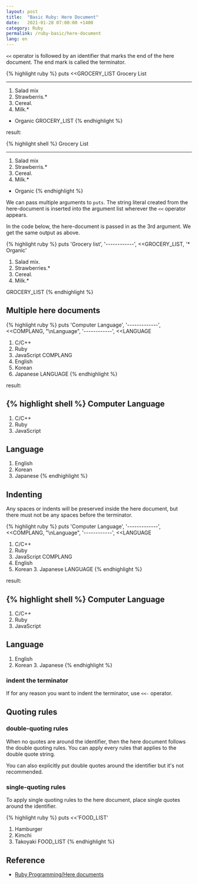 ```yaml
---
layout: post
title:  "Basic Ruby: Here Document"
date:   2021-01-28 07:00:00 +1400
category: Ruby
permalink: /ruby-basic/here-document
lang: en
---
```


`<<` operator is followed by an identifier that marks the end of the here document. The end mark is called the terminator.

{% highlight ruby %}
puts <<GROCERY_LIST
Grocery List
_____________
1. Salad mix
2. Strawberris.*
3. Cereal.
4. Milk.*

* Organic
GROCERY_LIST
{% endhighlight %}

result:

{% highlight shell %}
Grocery List
_____________
1. Salad mix
2. Strawberris.*
3. Cereal.
4. Milk.*

* Organic
{% endhighlight %}

We can pass multiple arguments to `puts`. The string literal created from the here-document is inserted into the argument list wherever the `<<` operator appears.

In the code below, the here-document is passed in as the 3rd argument. We get the same output as above.

{% highlight ruby %}
puts 'Grocery list', '------------', <<GROCERY_LIST, '* Organic'
1. Salad mix.
2. Strawberries.*
3. Cereal.
4. Milk.*

GROCERY_LIST
{% endhighlight %}

## Multiple here documents

{% highlight ruby %}
puts 'Computer Language', '-------------', <<COMPLANG, "\\nLanguage", '------------', <<LANGUAGE
1. C/C++
2. Ruby
3. JavaScript
COMPLANG
1. English
2. Korean
3. Japanese
LANGUAGE
{% endhighlight %}

result:

{% highlight shell %}
Computer Language
-------------
1. C/C++
2. Ruby
3. JavaScript

Language
------------
1. English
2. Korean
3. Japanese
{% endhighlight %}

## Indenting

Any spaces or indents will be preserved inside the here document, but there must not be any spaces before the terminator.

{% highlight ruby %}
puts 'Computer Language', '-------------', <<COMPLANG, "\\nLanguage", '------------', <<LANGUAGE
  1. C/C++
  2. Ruby
  3. JavaScript
COMPLANG
  1. English
   2. Korean
    3. Japanese
LANGUAGE
{% endhighlight %}

result:

{% highlight shell %}
Computer Language
-------------
  1. C/C++
  2. Ruby
  3. JavaScript

Language
------------
  1. English
   2. Korean
    3. Japanese
{% endhighlight %}

### indent the terminator

If for  any reason you want to indent the terminator, use `<<-` operator.

## Quoting rules

### double-quoting rules

When no quotes are around the identifier, then the here document follows the double quoting rules. You can apply every rules that applies to the double quote string.

You can also explicitly put double quotes around the identifier but it's not recommended.

### single-quoting rules

To apply single quoting rules to the here document, place single quotes around the identifier.

{% highlight ruby %}
puts <<'FOOD_LIST'
1. Hamburger
2. Kimchi
3. Takoyaki
FOOD_LIST
{% endhighlight %}

## Reference
- [Ruby Programming/Here documents](https://en.wikibooks.org/wiki/Ruby_Programming/Here_documents)
